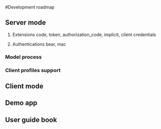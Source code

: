 #Development roadmap

## Server mode ##

1. Extensions
   code, token, authorization_code, implicit, client credentials

2. Authentications
   bear, mac

### Model process ###

### Client profiles support ###


## Client mode ##


## Demo app ##


## User guide book ##
